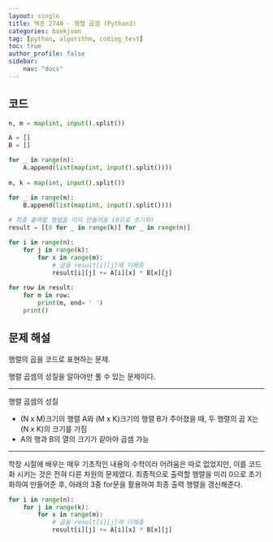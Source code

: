 ```yaml
---
layout: single
title: 백준 2740 - 행렬 곱셈 (Python3)
categories: baekjoon
tag: [python, algorithm, coding_test]
toc: true 
author_profile: false
sidebar:
    nav: "docs"
---
```


## 코드

```python
n, m = map(int, input().split())

A = []
B = []

for _ in range(n):
    A.append(list(map(int, input().split())))
    
m, k = map(int, input().split())

for _ in range(m):
    B.append(list(map(int, input().split())))
    
# 최종 출력할 행렬을 미리 만들어둠 (0으로 초기화)
result = [[0 for _ in range(k)] for _ in range(n)]

for i in range(n):
    for j in range(k):
        for x in range(m):
            # 곱을 result[i][j]에 더해줌
            result[i][j] += A[i][x] * B[x][j]
            
for row in result:
    for m in row:
        print(m, end= ' ')
    print()                
```



## 문제 해설

행렬의 곱을 코드로 표현하는 문제.

행렬 곱셈의 성질을 알아야만 풀 수 있는 문제이다. 

---

행렬 곱셈의 성질

- (N x M)크기의 행렬 A와 (M x K)크기의 행렬 B가 주어졌을 때, 두 행렬의 곱 X는 (N x K)의 크기를 가짐
- A의 행과 B의 열의 크기가 같아야 곱셈 가능 

---

학창 시절에 배우는 매우 기초적인 내용의 수학이라 어려움은 따로 없었지만, 이를 코드화 시키는 것은 전혀 다른 차원의 문제였다. 최종적으로 출력할 행렬을 미리 0으로 초기화하여 만들어준 후, 아래의 3중 for문을 활용하여 최종 출력 행렬을 갱신해준다.

```python
for i in range(n):
    for j in range(k):
        for x in range(m):
            # 곱을 result[i][j]에 더해줌
            result[i][j] += A[i][x] * B[x][j]
```

